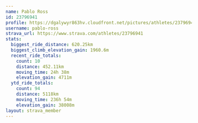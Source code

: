 ```yaml
---
name: Pablo Ross
id: 23796941
profile: https://dgalywyr863hv.cloudfront.net/pictures/athletes/23796941/14615399/1/large.jpg
username: pablo-ross
strava_url: https://www.strava.com/athletes/23796941
stats:
  biggest_ride_distance: 620.25km
  biggest_climb_elevation_gain: 1960.6m
  recent_ride_totals:
    count: 10
    distance: 452.11km
    moving_time: 24h 38m
    elevation_gain: 4711m
  ytd_ride_totals:
    count: 94
    distance: 5118km
    moving_time: 236h 54m
    elevation_gain: 38008m
layout: strava_member
--- 
```

